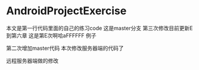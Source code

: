 # AndroidProjectExercise

本文是第一行代码里面的自己的练习code
这是master分支
第三次修改目前更新E到第六章
这是第E次啊哈aFFFFFF
例子


第二次增加master代码
本次修改服务器端的代码了


远程服务器端做的修改

